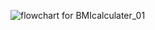 ![flowchart for BMIcalculater_01](https://github.com/user-attachments/assets/72d83926-c995-4f80-aa8c-61bed3ef000c)
